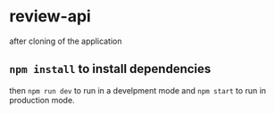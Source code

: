 # review-api
after cloning of the application
## `npm install` to install dependencies
then `npm run dev` to run in a develpment mode and `npm start` to run in production mode.
